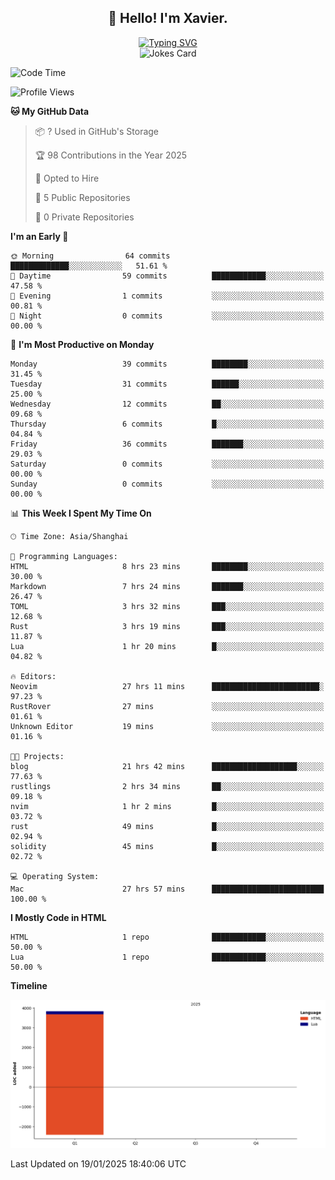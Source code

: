 <h2 align="center">👋 Hello! I'm Xavier.</h2>

<!-- typing svg starts -->
<div align="center">
 <a href="https://git.io/typing-svg"><img src="https://readme-typing-svg.demolab.com?font=Fira+Code&size=16&pause=1000&color=FFFFFFF0&width=435&lines=Fear+is+temporary.+Regret+is+forever." alt="Typing SVG" /></a>
</div>
<!-- typing svg ends -->

<!-- jokes card -->
<div align="center">
 <img src="https://readme-jokes.vercel.app/api?hideBorder" alt="Jokes Card" />
</div>

<!--START_SECTION:waka-->
![Code Time](http://img.shields.io/badge/Code%20Time-209%20hrs%205%20mins-blue)

![Profile Views](http://img.shields.io/badge/Profile%20Views-107-blue)

**🐱 My GitHub Data** 

> 📦 ? Used in GitHub's Storage 
 > 
> 🏆 98 Contributions in the Year 2025
 > 
> 💼 Opted to Hire
 > 
> 📜 5 Public Repositories 
 > 
> 🔑 0 Private Repositories 
 > 
**I'm an Early 🐤** 

```text
🌞 Morning                64 commits          █████████████░░░░░░░░░░░░   51.61 % 
🌆 Daytime                59 commits          ████████████░░░░░░░░░░░░░   47.58 % 
🌃 Evening                1 commits           ░░░░░░░░░░░░░░░░░░░░░░░░░   00.81 % 
🌙 Night                  0 commits           ░░░░░░░░░░░░░░░░░░░░░░░░░   00.00 % 
```
📅 **I'm Most Productive on Monday** 

```text
Monday                   39 commits          ████████░░░░░░░░░░░░░░░░░   31.45 % 
Tuesday                  31 commits          ██████░░░░░░░░░░░░░░░░░░░   25.00 % 
Wednesday                12 commits          ██░░░░░░░░░░░░░░░░░░░░░░░   09.68 % 
Thursday                 6 commits           █░░░░░░░░░░░░░░░░░░░░░░░░   04.84 % 
Friday                   36 commits          ███████░░░░░░░░░░░░░░░░░░   29.03 % 
Saturday                 0 commits           ░░░░░░░░░░░░░░░░░░░░░░░░░   00.00 % 
Sunday                   0 commits           ░░░░░░░░░░░░░░░░░░░░░░░░░   00.00 % 
```


📊 **This Week I Spent My Time On** 

```text
🕑︎ Time Zone: Asia/Shanghai

💬 Programming Languages: 
HTML                     8 hrs 23 mins       ████████░░░░░░░░░░░░░░░░░   30.00 % 
Markdown                 7 hrs 24 mins       ███████░░░░░░░░░░░░░░░░░░   26.47 % 
TOML                     3 hrs 32 mins       ███░░░░░░░░░░░░░░░░░░░░░░   12.68 % 
Rust                     3 hrs 19 mins       ███░░░░░░░░░░░░░░░░░░░░░░   11.87 % 
Lua                      1 hr 20 mins        █░░░░░░░░░░░░░░░░░░░░░░░░   04.82 % 

🔥 Editors: 
Neovim                   27 hrs 11 mins      ████████████████████████░   97.23 % 
RustRover                27 mins             ░░░░░░░░░░░░░░░░░░░░░░░░░   01.61 % 
Unknown Editor           19 mins             ░░░░░░░░░░░░░░░░░░░░░░░░░   01.16 % 

🐱‍💻 Projects: 
blog                     21 hrs 42 mins      ███████████████████░░░░░░   77.63 % 
rustlings                2 hrs 34 mins       ██░░░░░░░░░░░░░░░░░░░░░░░   09.18 % 
nvim                     1 hr 2 mins         █░░░░░░░░░░░░░░░░░░░░░░░░   03.72 % 
rust                     49 mins             █░░░░░░░░░░░░░░░░░░░░░░░░   02.94 % 
solidity                 45 mins             █░░░░░░░░░░░░░░░░░░░░░░░░   02.72 % 

💻 Operating System: 
Mac                      27 hrs 57 mins      █████████████████████████   100.00 % 
```

**I Mostly Code in HTML** 

```text
HTML                     1 repo              ████████████░░░░░░░░░░░░░   50.00 % 
Lua                      1 repo              ████████████░░░░░░░░░░░░░   50.00 % 
```



**Timeline**

![Lines of Code chart](https://raw.githubusercontent.com/xavier2code/xavier2code/main/assets/bar_graph.png)


 Last Updated on 19/01/2025 18:40:06 UTC
<!--END_SECTION:waka-->
